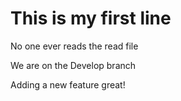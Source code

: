# This is my first line

No one ever reads the read file

We are on the Develop branch

Adding a new feature great!